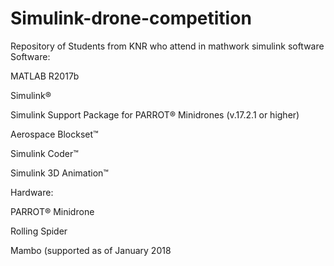 # Simulink-drone-competition
Repository of Students from KNR who attend in mathwork simulink software 
Software:

MATLAB R2017b

Simulink®

Simulink Support Package for PARROT® Minidrones (v.17.2.1 or higher)

Aerospace Blockset™

Simulink Coder™

Simulink 3D Animation™

Hardware:

PARROT® Minidrone

Rolling Spider

Mambo (supported as of January 2018
